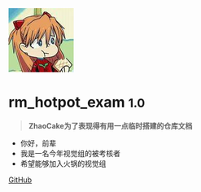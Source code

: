 <!-- _coverpage.md -->

![logo](_media/Asuka.jpg)

# **rm_hotpot_exam** <small>**1.0**</small>

> **ZhaoCake为了表现得有用一点临时搭建的仓库文档**

- 你好，前辈
- 我是一名今年视觉组的被考核者
- 希望能够加入火锅的视觉组

[GitHub](https://github.com/ZhaoCake/rm_hotpot_exam)
<!-- [Get Started](#/) -->